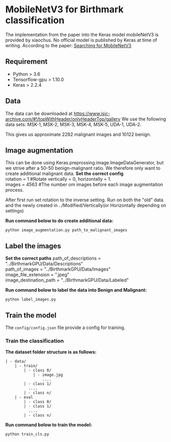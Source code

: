 # MobileNetV3 for Birthmark classification
The implementation from the paper into the Keras model mobileNetV3 is provided by xiaochus. No official model is published by Keras at time of writing.
According to the paper: [Searching for MobileNetV3](https://arxiv.org/abs/1905.02244?context=cs)

## Requirement
- Python > 3.6
- Tensorflow-gpu > 1.10.0  
- Keras > 2.2.4

## Data
The data can be downloaded at https://www.isic-archive.com/#!/topWithHeader/onlyHeaderTop/gallery
We use the following data sets: MSK-1, MSK-2, MSK-3, MSK-4, MSK-5, UDA-1, UDA-2.

This gives us approximate 2282 malignant images and 10122 benign.

## Image augmentation
This can be done using Keras.preprossing.image.ImageDataGenerator, but we strive after a 50-50 benign-malignant ratio. We therefore only want to create additional malignant data.
**Set the correct config**<br/>
rotation = 1 #Rotate vertically = 0, horizontally = 1. <br/>
images = 4563 #The number om images before each image augmentation process.<br/>

After first run set rotation to the inverse setting. Run on both the "old" data and the newly created in ../Modified/Vertically(or Horizontally depending on settings)

**Run command below to do create additional data:**

```
python image_augmentation.py path_to_malignant_images
```


## Label the images

**Set the correct paths**
path_of_descriptions = "../BirthmarkGPU/Data/Descriptions" <br/>
path_of_images = "../BirthmarkGPU/Data/Images" <br/>
image_file_extension = ".jpeg" <br/>
image_destination_path = "../BirthmarkGPU/Data/Labeled" <br/>

**Run command below to label the data into Benign and Malignant:**

```
python label_images.py
```


## Train the model

 The ```config/config.json``` file provide a config for training.

### Train the classification

**The dataset folder structure is as follows:**

	| - data/
		| - train/
	  		| - class 0/
				| - image.jpg
					....
			| - class 1/
			  ....
			| - class n/
		| - eval
	  		| - class 0/
			| - class 1/
			  ....
			| - class n/

**Run command below to train the model:**

```
python train_cls.py
```
